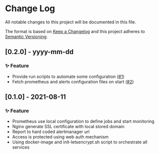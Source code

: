 
# Change Log
All notable changes to this project will be documented in this file.
 
The format is based on [Keep a Changelog](http://keepachangelog.com/)
and this project adheres to [Semantic Versioning](http://semver.org/).
 
<!---
## [Unreleased] - yyyy-mm-dd

### ✨ Feature – for new features
### 🛠 Improvements – for general improvements
### 🚨 Changed – for changes in existing functionality
### ⚠️ Deprecated – for soon-to-be removed features
### 📚 Documentation – for documentation update
### 🗑 Removed – for removed features
### 🐛 Bug Fixes – for any bug fixes
### 🔒 Security – in case of vulnerabilities
### 🏗 Chore – for tidying code

See for sample https://raw.githubusercontent.com/favoloso/conventional-changelog-emoji/master/CHANGELOG.md
-->
## [0.2.0] - yyyy-mm-dd
### ✨ Feature
- Provide run scripts to automate some configuration ([#1](https://github.com/fromedwin/monitor-client/issues/1))
- Fetch prometheus and alerts configuration files on start ([#2](https://github.com/fromedwin/monitor-client/issues/2))

## [0.1.0] - 2021-08-11
### ✨ Feature
- Prometheus use local configuration to define jobs and start monitoring
- Nginx generate SSL certificate with local stored domain
- Report to hard coded alertmanager url
- Access is protected using web auth mechanism
- Using docker-image and init-letsencrypt.sh script to orchestrate all services
